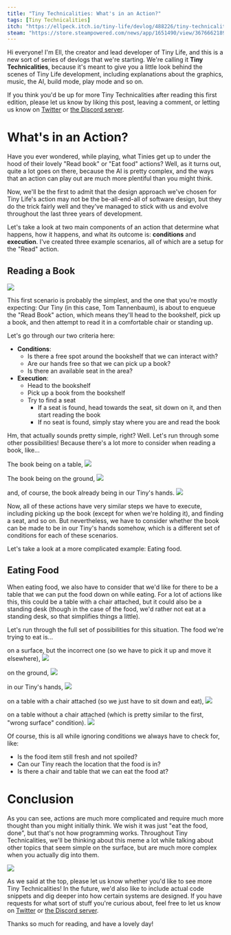 ```yaml
---
title: "Tiny Technicalities: What's in an Action?"
tags: [Tiny Technicalities]
itch: "https://ellpeck.itch.io/tiny-life/devlog/488226/tiny-technicalities-whats-in-an-action"
steam: "https://store.steampowered.com/news/app/1651490/view/3676662189784689005"
---
```


Hi everyone! I'm Ell, the creator and lead developer of Tiny Life, and this is a new sort of series of devlogs that we're starting. We're calling it **Tiny Technicalities**, because it's meant to give you a little look behind the scenes of Tiny Life development, including explanations about the graphics, music, the AI, build mode, play mode and so on.

If you think you'd be up for more Tiny Technicalities after reading this first edition, please let us know by liking this post, leaving a comment, or letting us know on [Twitter](https://twitter.com/TinyLifeGame) or [the Discord server](https://link.tinylifegame.com/discordweb).

# What's in an Action?
Have you ever wondered, while playing, what Tinies get up to under the hood of their lovely "Read book" or "Eat food" actions? Well, as it turns out, quite a lot goes on there, because the AI is pretty complex, and the ways that an action can play out are much more plentiful than you might think.

Now, we'll be the first to admit that the design approach we've chosen for Tiny Life's action may not be the be-all-end-all of software design, but they do the trick fairly well and they've managed to stick with us and evolve throughout the last three years of development.

Let's take a look at two main components of an action that determine what happens, how it happens, and what its outcome is: **conditions** and **execution**. I've created three example scenarios, all of which are a setup for the "Read" action.

## Reading a Book
![](Tiny_Life_YX4PB6XOZJ.png)

This first scenario is probably the simplest, and the one that you're mostly expecting: Our Tiny (in this case, Tom Tannenbaum), is about to enqueue the "Read Book" action, which means they'll head to the bookshelf, pick up a book, and then attempt to read it in a comfortable chair or standing up.

Let's go through our two criteria here:
- **Conditions**:
  - Is there a free spot around the bookshelf that we can interact with?
  - Are our hands free so that we can pick up a book?
  - Is there an available seat in the area?
- **Execution**:
  - Head to the bookshelf
  - Pick up a book from the bookshelf
  - Try to find a seat
    - If a seat is found, head towards the seat, sit down on it, and then start reading the book
    - If no seat is found, simply stay where you are and read the book

Hm, that actually sounds pretty simple, right? Well. Let's run through some other possibilities! Because there's a lot more to consider when reading a book, like...

The book being on a table,
![](Pasted%20image%2020230210125837.png)

The book being on the ground,
![](Pasted%20image%2020230210125854.png)

and, of course, the book already being in our Tiny's hands.
![](Pasted%20image%2020230210125909.png)

Now, all of these actions have very similar steps we have to execute, including picking up the book (except for when we're holding it), and finding a seat, and so on. But nevertheless, we have to consider whether the book can be made to be in our Tiny's hands somehow, which is a different set of conditions for each of these scenarios.

Let's take a look at a more complicated example: Eating food.

## Eating Food
When eating food, we also have to consider that we'd like for there to be a table that we can put the food down on while eating. For a lot of actions like this, this could be a table with a chair attached, but it could also be a standing desk (though in the case of the food, we'd rather not eat at a standing desk, so that simplifies things a little).

Let's run through the full set of possibilities for this situation. The food we're trying to eat is...

on a surface, but the incorrect one (so we have to pick it up and move it elsewhere),
![](Pasted%20image%2020230210130406.png)

on the ground,
![](Pasted%20image%2020230210130422.png)

in our Tiny's hands,
![](Pasted%20image%2020230210130438.png)

on a table with a chair attached (so we just have to sit down and eat),
![](Pasted%20image%2020230210130508.png)

on a table without a chair attached (which is pretty similar to the first, "wrong surface" condition).
![](Pasted%20image%2020230210130540.png)

Of course, this is all while ignoring conditions we always have to check for, like:
- Is the food item still fresh and not spoiled?
- Can our Tiny reach the location that the food is in?
- Is there a chair and table that we can eat the food at?

# Conclusion
As you can see, actions are much more complicated and require much more thought than you might initially think. We wish it was just "eat the food, done", but that's not how programming works. Throughout Tiny Technicalities, we'll be thinking about this meme a lot while talking about other topics that seem simple on the surface, but are much more complex when you actually dig into them.

![](programmerhumor-io-programming-memes-debugging-memes-1ad7a6061f91b39.png)

As we said at the top, please let us know whether you'd like to see more Tiny Technicalities! In the future, we'd also like to include actual code snippets and dig deeper into how certain systems are designed. If you have requests for what sort of stuff you're curious about, feel free to let us know on [Twitter](https://twitter.com/TinyLifeGame) or [the Discord server](https://link.tinylifegame.com/discordweb).

Thanks so much for reading, and have a lovely day!
